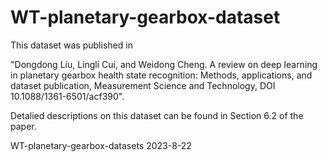 # WT-planetary-gearbox-dataset
This dataset was published in 

"Dongdong Liu, Lingli Cui, and Weidong Cheng. A review on deep learning in planetary gearbox
health state recognition: Methods, applications, and dataset publication, Measurement Science and Technology,
DOI 10.1088/1361-6501/acf390".

Detalied descriptions on this dataset can be found in Section 6.2 of the paper.

WT-planetary-gearbox-datasets
2023-8-22
